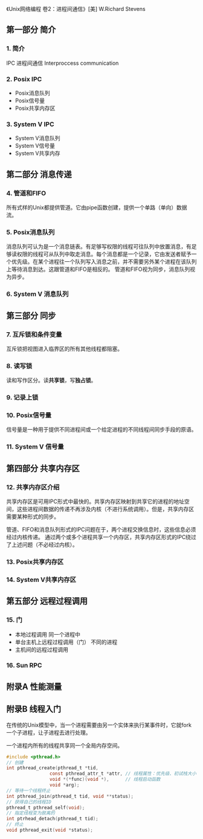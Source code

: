 《Unix网络编程 卷2：进程间通信》[美] W.Richard Stevens

## 第一部分 简介
### 1. 简介
IPC 进程间通信 Interproccess communication
### 2. Posix IPC
* Posix消息队列
* Posix信号量
* Posix共享内存区
### 3. System V IPC
* System V消息队列
* System V信号量
* System V共享内存

## 第二部分 消息传递
### 4. 管道和FIFO
所有式样的Unix都提供管道。它由pipe函数创建，提供一个单路（单向）数据流。
### 5. Posix消息队列
消息队列可认为是一个消息链表。有足够写权限的线程可往队列中放置消息，有足够读权限的线程可从队列中取走消息。每个消息都是一个记录，它由发送者赋予一个优先级。在某个进程往一个队列写入消息之前，并不需要另外某个进程在该队列上等待消息到达。这跟管道和FIFO是相反的。
管道和FIFO视为同步，消息队列视为异步。
### 6. System V 消息队列

## 第三部分 同步
### 7. 互斥锁和条件变量
互斥锁把视图进入临界区的所有其他线程都阻塞。
### 8. 读写锁
读和写作区分。读**共享锁**，写**独占锁**。
### 9. 记录上锁
### 10. Posix信号量
信号量是一种用于提供不同进程间或一个给定进程的不同线程间同步手段的原语。
### 11. System V 信号量

## 第四部分 共享内存区
### 12. 共享内存区介绍
共享内存区是可用IPC形式中最快的。共享内存区映射到共享它的进程的地址空间，这些进程间数据的传递不再涉及内核（不进行系统调用）。但是，共享内存区需要某种形式的同步。

管道、FIFO和消息队列形式的IPC问题在于，两个进程交换信息时，这些信息必须经过内核传递。
通过两个或多个进程共享一个内存区，共享内存区形式的IPC绕过了上述问题（不必经过内核）。
### 13. Posix共享内存区
### 14. System V共享内存区

## 第五部分 远程过程调用
### 15. 门
* 本地过程调用 同一个进程中
* 单台主机上远程过程调用（门） 不同的进程
* 主机间的远程过程调用
### 16. Sun RPC

## 附录A 性能测量
## 附录B 线程入门
在传统的Unix模型中，当一个进程需要由另一个实体来执行某事件时，它就fork一个子进程，让子进程去进行处理。

一个进程内所有的线程共享同一个全局内存空间。

```c
#include <pthread.h>
// 创建
int pthread_create(pthread_t *tid, 
                const pthread_attr_t *attr, // 线程属性：优先级、初试栈大小、是否守护线程等 
                void *(*func)(void *),      // 线程启动函数
                void *arg);
// 等待一个线程终止
int pthread_join(pthread_t tid, void **status);
// 获得自己的线程ID
pthread_t pthread_self(void);
// 指定线程变为脱离的
int ptrhead_detach(pthread_t tid);
// 终止
void pthread_exit(void *status);
```